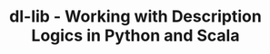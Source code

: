 ---
title: "dl-lib - Working with Description Logics in Python and Scala"

description: "Simple library to work with description logic ontologies from python or scala, without having to learn about OWL terminology. All classes and method names use DL terminology, though one can parse and export to OWL ontologies."

image: /images/artefacts/dl-lib-screenshot.png

category: 'Tools'

keywords:
- 'Library'
- 'OWL'

external_link: https://github.com/PKoopmann/dl-lib

---
